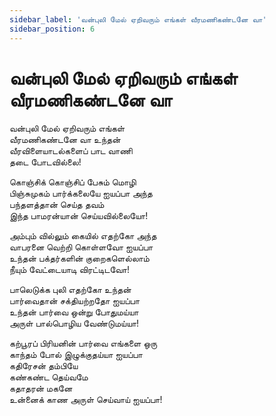 ```yaml
---
sidebar_label: 'வன்புலி மேல் ஏறிவரும் எங்கள் வீரமணிகண்டனே வா'
sidebar_position: 6
---
```


# **வன்புலி மேல் ஏறிவரும் எங்கள் வீரமணிகண்டனே வா**

வன்புலி மேல் ஏறிவரும் எங்கள்  
வீரமணிகண்டனே வா உந்தன்  
வீரவிளையாடல்களைப் பாட வாணி  
தடை போடவில்லை\!

கொஞ்சிக் கொஞ்சிப் பேசும் மொழி  
பிஞ்சுமுகம் பார்க்கலையே ஐயப்பா அந்த  
பந்தளத்தான் செய்த தவம்  
இந்த பாமரன்யான் செய்யவில்லையோ\!

அம்பும் வில்லும் கையில் எதற்கோ அந்த  
வாபரனை வெற்றி கொள்ளவோ ஐயப்பா  
உந்தன் பக்தர்களின் குறைகளெல்லாம்  
நீயும் வேட்டையாடி விரட்டிடவோ\!

பாலெடுக்க புலி எதற்கோ உந்தன்  
பார்வைதான் சக்தியற்றதோ ஐயப்பா  
உந்தன் பார்வை ஒன்று போதுமய்யா  
அருள் பால்பொழிய வேண்டுமய்யா\!

கற்பூரப் பிரியனின் பார்வை எங்களை ஒரு  
காந்தம் போல் இழுக்குதய்யா ஐயப்பா  
கதிரேசன் தம்பியே  
கண்கண்ட தெய்வமே  
கதாதரன் மகனே  
உன்னைக் காண அருள் செய்வாய் ஐயப்பா\!  
